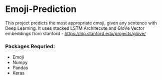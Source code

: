 # Emoji-Prediction

This project predicts the most appropriate emoji, given any sentence with Deep Learning. It uses stacked LSTM Architecute and GloVe Vector embeddings from stanford - <a href="https://nlp.stanford.edu/projects/glove/">https://nlp.stanford.edu/projects/glove/ </a>

### Packages Requried:
* Emoji
* Numpy
* Pandas
* Keras
